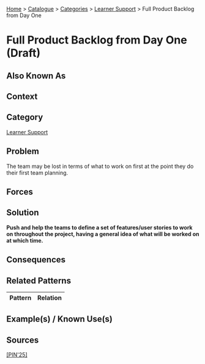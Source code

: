 [Home](../README.md) > [Catalogue](../Patterns_catalogue.md) > [Categories](categories/categories.md) > [Learner Support](categories/Learner_Support.md) > Full Product Backlog from Day One

# Full Product Backlog from Day One (Draft)

## Also Known As

## Context

## Category

[Learner Support](categories/Learner_Support.md)

## Problem

The team may be lost in terms of what to work on first at the point they do their first team planning.

## Forces

## Solution

**Push and help the teams to define a set of features/user stories to work on throughout the project, having a general idea of what will be worked on at which time.**

## Consequences

## Related Patterns

|Pattern  | Relation |
|--|--|
 
## Example(s) / Known Use(s)

## Sources

[[PIN'25]](../References.md)

